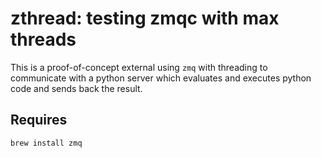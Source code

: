# zthread: testing zmqc with max threads

This is a proof-of-concept external using `zmq` with threading to communicate with a python server which evaluates and executes python code and sends back the result.

## Requires

```bash
brew install zmq
```
